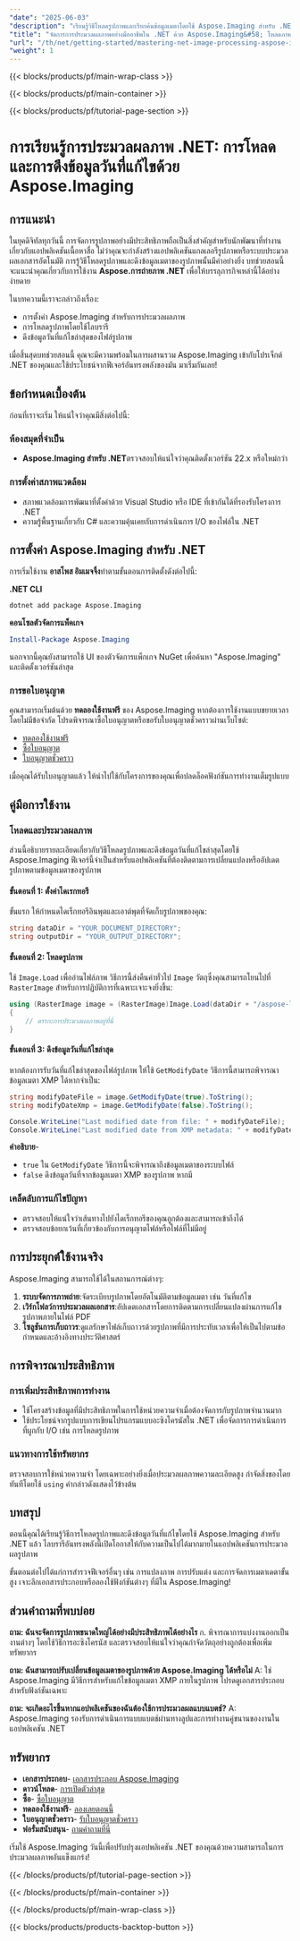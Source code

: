 ```yaml
---
"date": "2025-06-03"
"description": "เรียนรู้วิธีโหลดรูปภาพและเรียกค้นข้อมูลเมตาโดยใช้ Aspose.Imaging สำหรับ .NET คู่มือนี้ครอบคลุมถึงการตั้งค่า การโหลด และการเรียกค้นวันที่แก้ไข"
"title": "จัดการการประมวลผลภาพอย่างมืออาชีพใน .NET ด้วย Aspose.Imaging&#58; โหลดภาพและดึงข้อมูลเมตา"
"url": "/th/net/getting-started/mastering-net-image-processing-aspose-imaging/"
"weight": 1
---
```


{{< blocks/products/pf/main-wrap-class >}}

{{< blocks/products/pf/main-container >}}

{{< blocks/products/pf/tutorial-page-section >}}
# การเรียนรู้การประมวลผลภาพ .NET: การโหลดและการดึงข้อมูลวันที่แก้ไขด้วย Aspose.Imaging

## การแนะนำ
ในยุคดิจิทัลทุกวันนี้ การจัดการรูปภาพอย่างมีประสิทธิภาพถือเป็นสิ่งสำคัญสำหรับนักพัฒนาที่ทำงานเกี่ยวกับแอปพลิเคชันเนื้อหาสื่อ ไม่ว่าคุณจะกำลังสร้างแอปพลิเคชันแกลเลอรีรูปภาพหรือระบบประมวลผลเอกสารอัตโนมัติ การรู้วิธีโหลดรูปภาพและดึงข้อมูลเมตาของรูปภาพนั้นมีค่าอย่างยิ่ง บทช่วยสอนนี้จะแนะนำคุณเกี่ยวกับการใช้งาน **Aspose.การถ่ายภาพ .NET** เพื่อให้บรรลุภารกิจเหล่านี้ได้อย่างง่ายดาย

ในบทความนี้เราจะกล่าวถึงเรื่อง:
- การตั้งค่า Aspose.Imaging สำหรับการประมวลผลภาพ
- การโหลดรูปภาพโดยใช้ไลบรารี
- ดึงข้อมูลวันที่แก้ไขล่าสุดของไฟล์รูปภาพ

เมื่อสิ้นสุดบทช่วยสอนนี้ คุณจะมีความพร้อมในการผสานรวม Aspose.Imaging เข้ากับโปรเจ็กต์ .NET ของคุณและใช้ประโยชน์จากฟีเจอร์อันทรงพลังของมัน มาเริ่มกันเลย!

## ข้อกำหนดเบื้องต้น
ก่อนที่เราจะเริ่ม ให้แน่ใจว่าคุณมีสิ่งต่อไปนี้:

### ห้องสมุดที่จำเป็น
- **Aspose.Imaging สำหรับ .NET**ตรวจสอบให้แน่ใจว่าคุณติดตั้งเวอร์ชัน 22.x หรือใหม่กว่า

### การตั้งค่าสภาพแวดล้อม
- สภาพแวดล้อมการพัฒนาที่ตั้งค่าด้วย Visual Studio หรือ IDE ที่เข้ากันได้ที่รองรับโครงการ .NET
- ความรู้พื้นฐานเกี่ยวกับ C# และความคุ้นเคยกับการดำเนินการ I/O ของไฟล์ใน .NET

## การตั้งค่า Aspose.Imaging สำหรับ .NET
การเริ่มใช้งาน **อาสโพส อิมเมจจิ้ง**ทำตามขั้นตอนการติดตั้งดังต่อไปนี้:

**.NET CLI**
```bash
dotnet add package Aspose.Imaging
```

**คอนโซลตัวจัดการแพ็คเกจ**
```powershell
Install-Package Aspose.Imaging
```

นอกจากนี้คุณยังสามารถใช้ UI ของตัวจัดการแพ็กเกจ NuGet เพื่อค้นหา "Aspose.Imaging" และติดตั้งเวอร์ชันล่าสุด

### การขอใบอนุญาต
คุณสามารถเริ่มต้นด้วย **ทดลองใช้งานฟรี** ของ Aspose.Imaging หากต้องการใช้งานแบบขยายเวลาโดยไม่มีข้อจำกัด โปรดพิจารณาซื้อใบอนุญาตหรือขอรับใบอนุญาตชั่วคราวผ่านเว็บไซต์:
- [ทดลองใช้งานฟรี](https://releases.aspose.com/imaging/net/)
- [ซื้อใบอนุญาต](https://purchase.aspose.com/buy)
- [ใบอนุญาตชั่วคราว](https://purchase.aspose.com/temporary-license/)

เมื่อคุณได้รับใบอนุญาตแล้ว ให้นำไปใช้กับโครงการของคุณเพื่อปลดล็อคฟังก์ชันการทำงานเต็มรูปแบบ

## คู่มือการใช้งาน
### โหลดและประมวลผลภาพ
ส่วนนี้อธิบายรายละเอียดเกี่ยวกับวิธีโหลดรูปภาพและดึงข้อมูลวันที่แก้ไขล่าสุดโดยใช้ Aspose.Imaging ฟีเจอร์นี้จำเป็นสำหรับแอปพลิเคชันที่ต้องติดตามการเปลี่ยนแปลงหรืออัปเดตรูปภาพตามข้อมูลเมตาของรูปภาพ

#### ขั้นตอนที่ 1: ตั้งค่าไดเรกทอรี
ขั้นแรก ให้กำหนดไดเร็กทอรีอินพุตและเอาต์พุตที่จัดเก็บรูปภาพของคุณ:

```csharp
string dataDir = "YOUR_DOCUMENT_DIRECTORY";
string outputDir = "YOUR_OUTPUT_DIRECTORY";
```

#### ขั้นตอนที่ 2: โหลดรูปภาพ
ใช้ `Image.Load` เพื่ออ่านไฟล์ภาพ วิธีการนี้ส่งคืนค่าทั่วไป `Image` วัตถุซึ่งคุณสามารถโยนไปที่ `RasterImage` สำหรับการปฏิบัติการที่เฉพาะเจาะจงยิ่งขึ้น:

```csharp
using (RasterImage image = (RasterImage)Image.Load(dataDir + "/aspose-logo.jpg"))
{
    // ตรรกะการประมวลผลภาพอยู่ที่นี่
}
```

#### ขั้นตอนที่ 3: ดึงข้อมูลวันที่แก้ไขล่าสุด
หากต้องการรับวันที่แก้ไขล่าสุดของไฟล์รูปภาพ ให้ใช้ `GetModifyDate` วิธีการนี้สามารถพิจารณาข้อมูลเมตา XMP ได้หากจำเป็น:

```csharp
string modifyDateFile = image.GetModifyDate(true).ToString();
string modifyDateXmp = image.GetModifyDate(false).ToString();

Console.WriteLine("Last modified date from file: " + modifyDateFile);
Console.WriteLine("Last modified date from XMP metadata: " + modifyDateXmp);
```

**คำอธิบาย**- 
- `true` ใน `GetModifyDate` วิธีการนี้จะพิจารณาถึงข้อมูลเมตาของระบบไฟล์
- `false` ดึงข้อมูลวันที่จากข้อมูลเมตา XMP ของรูปภาพ หากมี

### เคล็ดลับการแก้ไขปัญหา
- ตรวจสอบให้แน่ใจว่าเส้นทางไปยังไดเร็กทอรีของคุณถูกต้องและสามารถเข้าถึงได้
- ตรวจสอบข้อยกเว้นที่เกี่ยวข้องกับการอนุญาตไฟล์หรือไฟล์ที่ไม่มีอยู่

## การประยุกต์ใช้งานจริง
Aspose.Imaging สามารถใช้ได้ในสถานการณ์ต่างๆ:

1. **ระบบจัดการภาพถ่าย**:จัดระเบียบรูปภาพโดยอัตโนมัติตามข้อมูลเมตา เช่น วันที่แก้ไข
2. **เวิร์กโฟลว์การประมวลผลเอกสาร**:อัปเดตเอกสารโดยการติดตามการเปลี่ยนแปลงผ่านการแก้ไขรูปภาพภายในไฟล์ PDF
3. **โซลูชันการเก็บถาวร**:ดูแลรักษาไฟล์เก็บถาวรด้วยรูปภาพที่มีการประทับเวลาเพื่อให้เป็นไปตามข้อกำหนดและอ้างอิงทางประวัติศาสตร์

## การพิจารณาประสิทธิภาพ
### การเพิ่มประสิทธิภาพการทำงาน
- ใช้โครงสร้างข้อมูลที่มีประสิทธิภาพในการใช้หน่วยความจำเมื่อต้องจัดการกับรูปภาพจำนวนมาก
- ใช้ประโยชน์จากรูปแบบการเขียนโปรแกรมแบบอะซิงโครนัสใน .NET เพื่อจัดการการดำเนินการที่ผูกกับ I/O เช่น การโหลดรูปภาพ

### แนวทางการใช้ทรัพยากร
ตรวจสอบการใช้หน่วยความจำ โดยเฉพาะอย่างยิ่งเมื่อประมวลผลภาพความละเอียดสูง กำจัดสิ่งของโดยทันทีโดยใช้ `using` คำกล่าวดังแสดงไว้ข้างต้น

## บทสรุป
ตอนนี้คุณได้เรียนรู้วิธีการโหลดรูปภาพและดึงข้อมูลวันที่แก้ไขโดยใช้ Aspose.Imaging สำหรับ .NET แล้ว ไลบรารีอันทรงพลังนี้เปิดโอกาสให้กับความเป็นไปได้มากมายในแอปพลิเคชันการประมวลผลรูปภาพ

ขั้นตอนต่อไปได้แก่การสำรวจฟีเจอร์อื่นๆ เช่น การแปลงภาพ การปรับแต่ง และการจัดการเมตาเดตาขั้นสูง เจาะลึกเอกสารประกอบหรือลองใช้ฟังก์ชันต่างๆ ที่มีใน Aspose.Imaging!

## ส่วนคำถามที่พบบ่อย
**ถาม: ฉันจะจัดการรูปภาพขนาดใหญ่ได้อย่างมีประสิทธิภาพได้อย่างไร**
ก. พิจารณาการแบ่งงานออกเป็นงานต่างๆ โดยใช้วิธีการอะซิงโครนัส และตรวจสอบให้แน่ใจว่าคุณกำจัดวัตถุอย่างถูกต้องเพื่อเพิ่มทรัพยากร

**ถาม: ฉันสามารถปรับเปลี่ยนข้อมูลเมตาของรูปภาพด้วย Aspose.Imaging ได้หรือไม่**
A: ใช่ Aspose.Imaging มีวิธีการสำหรับแก้ไขข้อมูลเมตา XMP ภายในรูปภาพ โปรดดูเอกสารประกอบสำหรับฟังก์ชันเฉพาะ

**ถาม: จะเกิดอะไรขึ้นหากแอปพลิเคชันของฉันต้องใช้การประมวลผลแบบแบตช์?**
A: Aspose.Imaging รองรับการดำเนินการแบบแบตช์ผ่านทางลูปและการทำงานคู่ขนานของงานในแอปพลิเคชัน .NET

## ทรัพยากร
- **เอกสารประกอบ**- [เอกสารประกอบ Aspose.Imaging](https://reference.aspose.com/imaging/net/)
- **ดาวน์โหลด**- [การเปิดตัวล่าสุด](https://releases.aspose.com/imaging/net/)
- **ซื้อ**- [ซื้อใบอนุญาต](https://purchase.aspose.com/buy)
- **ทดลองใช้งานฟรี**- [ลองเลยตอนนี้](https://releases.aspose.com/imaging/net/)
- **ใบอนุญาตชั่วคราว**- [รับใบอนุญาตชั่วคราว](https://purchase.aspose.com/temporary-license/)
- **ฟอรั่มสนับสนุน**- [ถามคำถามที่นี่](https://forum.aspose.com/c/imaging/10)

เริ่มใช้ Aspose.Imaging วันนี้เพื่อปรับปรุงแอปพลิเคชัน .NET ของคุณด้วยความสามารถในการประมวลผลภาพอันแข็งแกร่ง!

{{< /blocks/products/pf/tutorial-page-section >}}

{{< /blocks/products/pf/main-container >}}

{{< /blocks/products/pf/main-wrap-class >}}

{{< blocks/products/products-backtop-button >}}